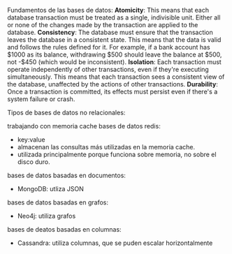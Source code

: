 Fundamentos de las bases de datos:
**Atomicity**: This means that each database transaction must be treated as a single, indivisible unit. Either all or none of the changes made by the transaction are applied to the database.
**Consistency**: The database must ensure that the transaction leaves the database in a consistent state. This means that the data is valid and follows the rules defined for it.
For example, if a bank account has $1000 as its balance, withdrawing $500 should leave the balance at $500, not -\$450 (which would be
inconsistent).
**Isolation**: Each transaction must operate independently of other transactions, even if they're executing simultaneously. This means that each transaction sees a consistent view of the database, unaffected by the actions of other transactions.
**Durability**: Once a transaction is committed, its effects must persist even if there's a system failure or crash.

Tipos de bases de datos no relacionales:

trabajando con memoria cache bases de datos redis:
  - key:value
  - almacenan las consultas más utilizadas en la memoria cache.
  - utilizada principalmente porque funciona sobre memoria, no sobre el disco duro.

bases de datos basadas en documentos:
  - MongoDB: utliza JSON

bases de datos basadas en grafos:
  - Neo4j: utiliza grafos

bases de deatos basadas en columnas:
  - Cassandra: utiliza columnas, que se puden escalar horizontalmente
